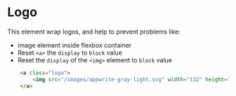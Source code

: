 # Logo
This element wrap logos, and help to prevent problems like: 
- image element inside flexbox container
- Reset ```<a>``` the ```display``` to ```block``` value
- Reset the ```display``` of the ```<img>``` element to ```block``` value
```html
    <a class="logo">
        <img src="/images/appwrite-gray-light.svg" width="132" height="34" alt="Appwrite">
    </a>
```